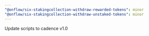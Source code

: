 ```yaml
---
"@onflow/six-stakingcollection-withdraw-rewarded-tokens": minor
"@onflow/six-stakingcollection-withdraw-unstaked-tokens": minor
---
```


Update scripts to cadence v1.0

